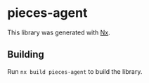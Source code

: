 # pieces-agent

This library was generated with [Nx](https://nx.dev).

## Building

Run `nx build pieces-agent` to build the library.

